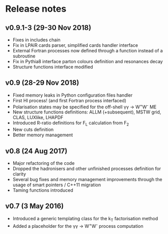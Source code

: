 # Release notes

## v0.9.1-3 (29-30 Nov 2018)
* Fixes in includes chain
* Fix in LPAIR cards parser, simplified cards handler interface
* External Fortran processes now defined through a function instead of a subroutine
* Fix in Pythia8 interface parton colours definition and resonances decay
* Structure functions interface modified

## v0.9 (28-29 Nov 2018)
* Fixed memory leaks in Python configuration files handler
* First HI process! (and first Fortran process interfaced)
* Polarisation states may be specified for the off-shell &gamma;&gamma; &rarr; W<sup>+</sup>W<sup>-</sup> ME
* New structure functions definitions: ALLM (+subsequent), MSTW grid, CLAS, LUXlike, LHAPDF
* Introduced R-ratio definitions for F<sub>L</sub> calculation from F<sub>2</sub>
* New cuts definition
* Better memory management

## v0.8 (24 Aug 2017)
* Major refactoring of the code
* Dropped the hadronisers and other unfinished processes definition for clarity
* Several bug fixes and memory management improvements through the usage of smart pointers / C++11 migration
* Taming functions introduced

## v0.7 (3 May 2016)
* Introduced a generic templating class for the k<sub>T</sub> factorisation method
* Added a placeholder for the &gamma;&gamma; &rarr; W<sup>+</sup>W<sup>-</sup> process computation

